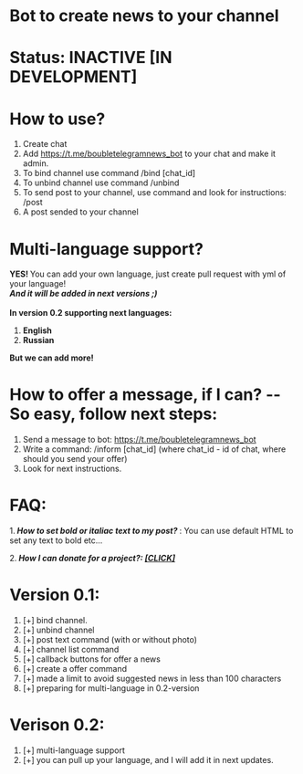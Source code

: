 # Bot to create news to your channel
# Status: INACTIVE [IN DEVELOPMENT]

# How to use?
  1. Create chat
  2. Add https://t.me/boubletelegramnews_bot to your chat and make it admin.
  3. To bind channel use command /bind [chat_id]
  4. To unbind channel use command /unbind 
  5. To send post to your channel, use command and look for instructions: /post
  6. A post sended to your channel

# Multi-language support?

<b> YES! </b> You can add your own language, just create pull request with yml of your language! <br/>
<b> <i> And it will be added in next versions ;) </i></b>
<br/>
<br/> <b> In version 0.2 supporting next languages: </b>

1. <b> English </b>
2. <b> Russian </b>

**But we can add more!**

# How to offer a message, if I can? -- So easy, follow next steps:
  1. Send a message to bot: https://t.me/boubletelegramnews_bot
  2. Write a command: /inform [chat_id] (where chat_id - id of chat, where should you send your offer)
  3. Look for next instructions.

# <b> FAQ: </b>

1.<i><b> How to set bold or italiac text to my post? </b></i>:
    You can use default HTML to set any text to bold etc...

2.<i><b> How I can donate for a project?: <a href="https://www.donationalerts.com/r/itzanubis"> [CLICK] </a>  </b></i>

# Version 0.1:
  1. [+] bind channel.
  2. [+] unbind channel
  3. [+] post text command (with or without photo)
4. [+] channel list command
5. [+] callback buttons for offer a news
6. [+] create a offer command
7. [+] made a limit to avoid suggested news in less than 100 characters
8. [+] preparing for multi-language in 0.2-version

# Verison 0.2:
1. [+] multi-language support
2. [+] you can pull up your language, and I will add it in next updates.
